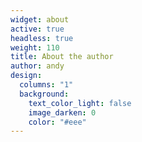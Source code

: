 ```yaml
---
widget: about
active: true
headless: true
weight: 110
title: About the author
author: andy
design:
  columns: "1"
  background:
    text_color_light: false
    image_darken: 0
    color: "#eee"
---
```

